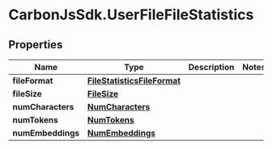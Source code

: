 # CarbonJsSdk.UserFileFileStatistics

## Properties

Name | Type | Description | Notes
------------ | ------------- | ------------- | -------------
**fileFormat** | [**FileStatisticsFileFormat**](FileStatisticsFileFormat.md) |  | 
**fileSize** | [**FileSize**](FileSize.md) |  | 
**numCharacters** | [**NumCharacters**](NumCharacters.md) |  | 
**numTokens** | [**NumTokens**](NumTokens.md) |  | 
**numEmbeddings** | [**NumEmbeddings**](NumEmbeddings.md) |  | 



